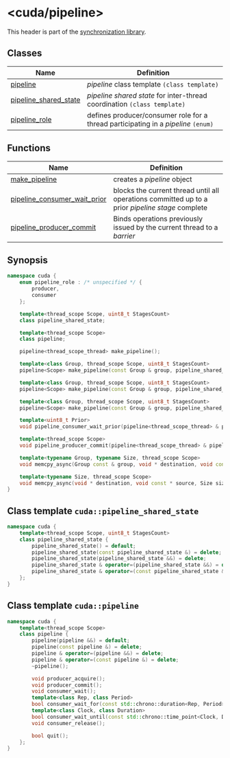 # <cuda/**pipeline**>

This header is part of the [synchronization library](../synchronization_library.md).

## Classes

| Name                                                                                  | Definition                                                                         |
| ------------------------------------------------------------------------------------- | ---------------------------------------------------------------------------------- |
| [pipeline](../synchronization_library/pipeline/pipeline.md)                           | _pipeline_ class template `(class template)`                                       |
| [pipeline_shared_state](../synchronization_library/pipeline/pipeline_shared_state.md) | _pipeline shared state_ for inter-thread coordination `(class template)`           |
| [pipeline_role](../synchronization_library/pipeline/pipeline_role.md)                 | defines producer/consumer role for a thread participating in a _pipeline_ `(enum)` |

## Functions

| Name                                                                                                | Definition                                                                                       |
| --------------------------------------------------------------------------------------------------- | ------------------------------------------------------------------------------------------------ |
| [make_pipeline](../synchronization_library/pipeline/make_pipeline.md)                               | creates a _pipeline_ object                                                                      |
| [pipeline_consumer_wait_prior](../synchronization_library/pipeline/pipeline_consumer_wait_prior.md) | blocks the current thread until all operations committed up to a prior _pipeline stage_ complete |
| [pipeline_producer_commit](./synchronization_library/pipeline_consumer_commit.md)                   | Binds operations previously issued by the current thread to a _barrier_                          |

## Synopsis

```c++
namespace cuda {
    enum pipeline_role : /* unspecified */ {
        producer,
        consumer
    };

    template<thread_scope Scope, uint8_t StagesCount>
    class pipeline_shared_state;

    template<thread_scope Scope>
    class pipeline;

    pipeline<thread_scope_thread> make_pipeline();

    template<class Group, thread_scope Scope, uint8_t StagesCount>
    pipeline<Scope> make_pipeline(const Group & group, pipeline_shared_state<Scope, StagesCount> * shared_state);

    template<class Group, thread_scope Scope, uint8_t StagesCount>
    pipeline<Scope> make_pipeline(const Group & group, pipeline_shared_state<Scope, StagesCount> * shared_state, size_t producer_count);

    template<class Group, thread_scope Scope, uint8_t StagesCount>
    pipeline<Scope> make_pipeline(const Group & group, pipeline_shared_state<Scope, StagesCount> * shared_state, pipeline_role role);

    template<uint8_t Prior>
    void pipeline_consumer_wait_prior(pipeline<thread_scope_thread> & pipeline);

    template<thread_scope Scope>
    void pipeline_producer_commit(pipeline<thread_scope_thread> & pipeline, barrier<Scope> & barrier);

    template<typename Group, typename Size, thread_scope Scope>
    void memcpy_async(Group const & group, void * destination, void const * source, Size size, pipeline<Scope> & pipeline);

    template<typename Size, thread_scope Scope>
    void memcpy_async(void * destination, void const * source, Size size, pipeline<Scope> & pipeline);
}
```

## Class template `cuda::pipeline_shared_state`

```c++
namespace cuda {
    template<thread_scope Scope, uint8_t StagesCount>
    class pipeline_shared_state {
        pipeline_shared_state() = default;
        pipeline_shared_state(const pipeline_shared_state &) = delete;
        pipeline_shared_state(pipeline_shared_state &&) = delete;
        pipeline_shared_state & operator=(pipeline_shared_state &&) = delete;
        pipeline_shared_state & operator=(const pipeline_shared_state &) =  delete;
    };
}
```

## Class template `cuda::pipeline`

```c++
namespace cuda {
    template<thread_scope Scope>
    class pipeline {
        pipeline(pipeline &&) = default;
        pipeline(const pipeline &) = delete;
        pipeline & operator=(pipeline &&) = delete;
        pipeline & operator=(const pipeline &) = delete;
        ~pipeline();

        void producer_acquire();
        void producer_commit();
        void consumer_wait();
        template<class Rep, class Period>
        bool consumer_wait_for(const std::chrono::duration<Rep, Period> & duration);
        template<class Clock, class Duration>
        bool consumer_wait_until(const std::chrono::time_point<Clock, Duration> & time_point);
        void consumer_release();

        bool quit();
    };
}
```
